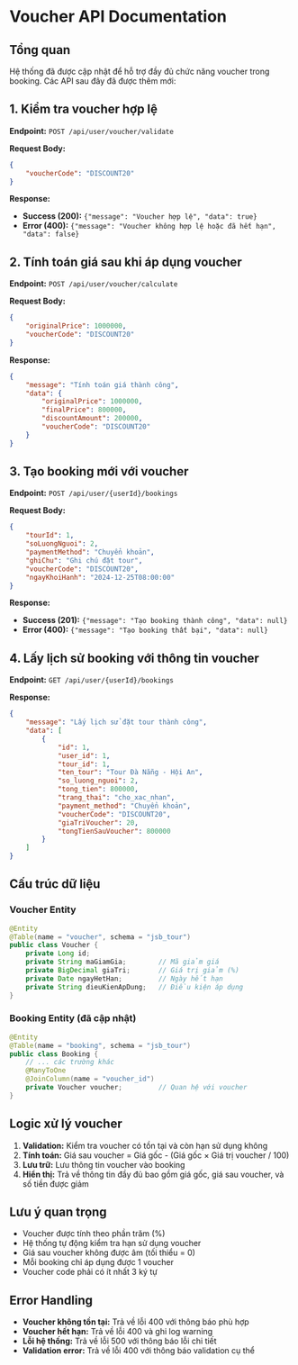 # Voucher API Documentation

## Tổng quan
Hệ thống đã được cập nhật để hỗ trợ đầy đủ chức năng voucher trong booking. Các API sau đây đã được thêm mới:

## 1. Kiểm tra voucher hợp lệ
**Endpoint:** `POST /api/user/voucher/validate`

**Request Body:**
```json
{
    "voucherCode": "DISCOUNT20"
}
```

**Response:**
- **Success (200):** `{"message": "Voucher hợp lệ", "data": true}`
- **Error (400):** `{"message": "Voucher không hợp lệ hoặc đã hết hạn", "data": false}`

## 2. Tính toán giá sau khi áp dụng voucher
**Endpoint:** `POST /api/user/voucher/calculate`

**Request Body:**
```json
{
    "originalPrice": 1000000,
    "voucherCode": "DISCOUNT20"
}
```

**Response:**
```json
{
    "message": "Tính toán giá thành công",
    "data": {
        "originalPrice": 1000000,
        "finalPrice": 800000,
        "discountAmount": 200000,
        "voucherCode": "DISCOUNT20"
    }
}
```

## 3. Tạo booking mới với voucher
**Endpoint:** `POST /api/user/{userId}/bookings`

**Request Body:**
```json
{
    "tourId": 1,
    "soLuongNguoi": 2,
    "paymentMethod": "Chuyển khoản",
    "ghiChu": "Ghi chú đặt tour",
    "voucherCode": "DISCOUNT20",
    "ngayKhoiHanh": "2024-12-25T08:00:00"
}
```

**Response:**
- **Success (201):** `{"message": "Tạo booking thành công", "data": null}`
- **Error (400):** `{"message": "Tạo booking thất bại", "data": null}`

## 4. Lấy lịch sử booking với thông tin voucher
**Endpoint:** `GET /api/user/{userId}/bookings`

**Response:**
```json
{
    "message": "Lấy lịch sử đặt tour thành công",
    "data": [
        {
            "id": 1,
            "user_id": 1,
            "tour_id": 1,
            "ten_tour": "Tour Đà Nẵng - Hội An",
            "so_luong_nguoi": 2,
            "tong_tien": 800000,
            "trang_thai": "cho_xac_nhan",
            "payment_method": "Chuyển khoản",
            "voucherCode": "DISCOUNT20",
            "giaTriVoucher": 20,
            "tongTienSauVoucher": 800000
        }
    ]
}
```

## Cấu trúc dữ liệu

### Voucher Entity
```java
@Entity
@Table(name = "voucher", schema = "jsb_tour")
public class Voucher {
    private Long id;
    private String maGiamGia;        // Mã giảm giá
    private BigDecimal giaTri;       // Giá trị giảm (%)
    private Date ngayHetHan;         // Ngày hết hạn
    private String dieuKienApDung;   // Điều kiện áp dụng
}
```

### Booking Entity (đã cập nhật)
```java
@Entity
@Table(name = "booking", schema = "jsb_tour")
public class Booking {
    // ... các trường khác
    @ManyToOne
    @JoinColumn(name = "voucher_id")
    private Voucher voucher;         // Quan hệ với voucher
}
```

## Logic xử lý voucher

1. **Validation:** Kiểm tra voucher có tồn tại và còn hạn sử dụng không
2. **Tính toán:** Giá sau voucher = Giá gốc - (Giá gốc × Giá trị voucher / 100)
3. **Lưu trữ:** Lưu thông tin voucher vào booking
4. **Hiển thị:** Trả về thông tin đầy đủ bao gồm giá gốc, giá sau voucher, và số tiền được giảm

## Lưu ý quan trọng

- Voucher được tính theo phần trăm (%)
- Hệ thống tự động kiểm tra hạn sử dụng voucher
- Giá sau voucher không được âm (tối thiểu = 0)
- Mỗi booking chỉ áp dụng được 1 voucher
- Voucher code phải có ít nhất 3 ký tự

## Error Handling

- **Voucher không tồn tại:** Trả về lỗi 400 với thông báo phù hợp
- **Voucher hết hạn:** Trả về lỗi 400 và ghi log warning
- **Lỗi hệ thống:** Trả về lỗi 500 với thông báo lỗi chi tiết
- **Validation error:** Trả về lỗi 400 với thông báo validation cụ thể
